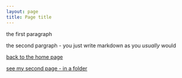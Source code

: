 ```yaml
---
layout: page
title: Page title
---
```


the first paragraph

the second pargraph - you just write markdown as you *usually* would

[back to the home page](/index)


[see my second page - in a folder](/1/page1)

